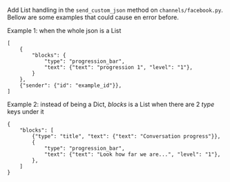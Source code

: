 Add List handling in the `send_custom_json` method on `channels/facebook.py`.
Bellow are some examples that could cause en error before.

Example 1: when the whole json is a List
```
[
    {
        "blocks": {
            "type": "progression_bar",
            "text": {"text": "progression 1", "level": "1"},
        }
    },
    {"sender": {"id": "example_id"}},
]
```

Example 2: instead of being a Dict, *blocks* is a List when there are 2 *type*
keys under it
```
{
    "blocks": [
        {"type": "title", "text": {"text": "Conversation progress"}},
        {
            "type": "progression_bar",
            "text": {"text": "Look how far we are...", "level": "1"},
        },
    ]
}
```